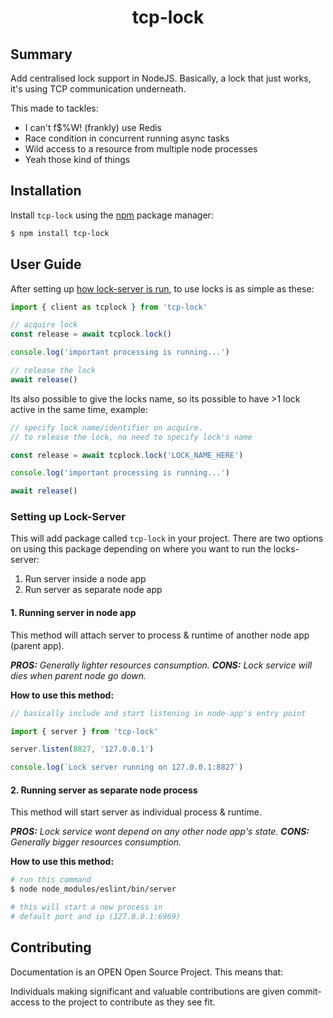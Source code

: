 <div class="info">
  <h1 class="name" align="center">tcp-lock</h1>
</div>


## Summary
Add centralised lock support in NodeJS. Basically, a lock that just works, it's using TCP communication underneath.

This made to tackles:
- I can't f$%W! (frankly) use Redis
- Race condition in concurrent running async tasks
- Wild access to a resource from multiple node processes
- Yeah those kind of things

## Installation

Install `tcp-lock` using the [npm](https://www.npmjs.com/) package manager:

```sh
$ npm install tcp-lock
```

## User Guide

After setting up [how lock-server is run](https://github.com/shrotavre/tcp-lock#setting-up-lock-server), to use locks is as simple as these:

```js
import { client as tcplock } from 'tcp-lock'

// acquire lock
const release = await tcplock.lock()

console.log('important processing is running...')

// release the lock
await release()
```

Its also possible to give the locks name, so its possible to have >1 lock active in the same time, example:
```js
// specify lock name/identifier on acquire. 
// to release the lock, no need to specify lock's name

const release = await tcplock.lock('LOCK_NAME_HERE')

console.log('important processing is running...')

await release()
```

### Setting up Lock-Server

This will add package called `tcp-lock` in your project. There are two options on using this package depending on where you want to run the locks-server:
1. Run server inside a node app
2. Run server as separate node app

#### 1. Running server in node app

This method will attach server to process & runtime of another node app (parent app).

***PROS:** Generally lighter resources consumption. **CONS:** Lock service will dies when parent node go down.*

**How to use this method:**

```js
// basically include and start listening in node-app's entry point

import { server } from 'tcp-lock'

server.listen(8827, '127.0.0.1')

console.log(`Lock server running on 127.0.0.1:8827`)
```

#### 2. Running server as separate node process

This method will start server as individual process & runtime.

***PROS:** Lock service wont depend on any other node app's state. **CONS:** Generally bigger resources consumption.* 

**How to use this method:**

```bash
# run this command 
$ node node_modules/eslint/bin/server

# this will start a new process in
# default port and ip (127.0.0.1:6969)
```

## Contributing

Documentation is an OPEN Open Source Project. This means that:

Individuals making significant and valuable contributions are given
commit-access to the project to contribute as they see fit.